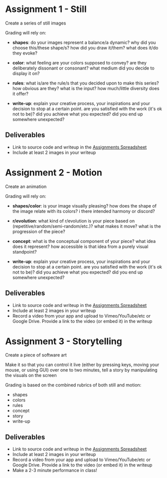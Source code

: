 # Assignment 1 - Still

Create a series of still images

Grading will rely on:

* **shapes**: do your images represent a balance/a dynamic? why did you choose this/these shape/s? how did you draw it/them? what does it/do they evoke?

* **color**: what feeling are your colors supposed to convey? are they deliberately dissonant or consonant? what medium did you decide to display it on?

* **rules**: what is/are the rule/s that you decided upon to make this series? how obvious are they? what is the input? how much/little diversity does it offer?

* **write-up**: explain your creative process, your inspirations and your decision to stop at a certain point. are you satisfied with the work (it's ok not to be)? did you achieve what you expected? did you end up somewhere unexpected?

## Deliverables
* Link to source code and writeup in the [Assignments Spreadsheet](https://docs.google.com/spreadsheets/d/1953XkJildcOiyC_uGXBOlSoccpUdgy9kgfWEb5nNUgE/edit?usp=sharing)
* Include at least 2 images in your writeup


# Assignment 2 - Motion

Create an animation

Grading will rely on:

* **shapes/color**: is your image visually pleasing? how does the shape of the image relate with its colors? i there intended harmony or discord?

* **r/evolution**: what kind of r/evolution is your piece based on (repetitive/random/semi-random/etc.)? what makes it move? what is the progression of the piece?

* **concept**: what is the conceptual component of your piece? what idea does it represent? how accessible is that idea from a purely visual standpoint?

* **write-up**: explain your creative process, your inspirations and your decision to stop at a certain point. are you satisfied with the work (it's ok not to be)? did you achieve what you expected? did you end up somewhere unexpected?

## Deliverables
* Link to source code and writeup in the [Assignments Spreadsheet](https://docs.google.com/spreadsheets/d/1953XkJildcOiyC_uGXBOlSoccpUdgy9kgfWEb5nNUgE/edit?usp=sharing)
* Include at least 2 images in your writeup
* Record a video from your app and upload to Vimeo/YouTube/etc or Google Drive. Provide a link to the video (or embed it) in the writeup


# Assignment 3 - Storytelling

Create a piece of software art

Make it so that you can control it live (either by pressing keys, moving your mouse, or using GUI)
over one to two minutes, tell a story by manipulating the visuals on the screen

Grading is based on the combined rubrics of both still and motion:

* shapes
* colors
* rules
* concept
* story
* write-up

## Deliverables
* Link to source code and writeup in the [Assignments Spreadsheet](https://docs.google.com/spreadsheets/d/1953XkJildcOiyC_uGXBOlSoccpUdgy9kgfWEb5nNUgE/edit?usp=sharing)
* Include at least 2 images in your writeup
* Record a video from your app and upload to Vimeo/YouTube/etc or Google Drive. Provide a link to the video (or embed it) in the writeup
* Make a 2-3 minute performance in class!
